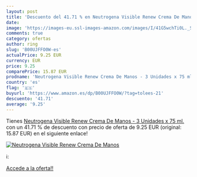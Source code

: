 ```yaml
---
layout: post
title: 'Descuento del 41.71 % en Neutrogena Visible Renew Crema De Manos '
date: 
image: 'https://images-eu.ssl-images-amazon.com/images/I/41G5wchTi0L._SL200_.jpg'
comments: true
category: ofertas
author: ring
slug: 'B00UJFFO0W-es'
actualPrice: 9.25 EUR
currency: EUR
price: 9.25
comparePrice: 15.87 EUR
prodname: 'Neutrogena Visible Renew Crema De Manos - 3 Unidades x 75 ml.'
country: 'es'
flag: '🇪🇸'
buyurl: 'https://www.amazon.es/dp/B00UJFFO0W/?tag=tolees-21'
descuento: '41.71'
average: '9.25'
---
```


Tienes [Neutrogena Visible Renew Crema De Manos - 3 Unidades x 75 ml.](https://www.amazon.es/dp/B00UJFFO0W/?tag=tolees-21) con un 41.71 % de descuento con precio de oferta de 9.25 EUR (original: 15.87 EUR) en el siguiente enlace!

[![Neutrogena Visible Renew Crema De Manos ](https://images-eu.ssl-images-amazon.com/images/I/41G5wchTi0L._SL200_.jpg)](https://www.amazon.es/dp/B00UJFFO0W/?tag=tolees-21)

ℹ️:


[Accede a la oferta!!](https://www.amazon.es/dp/B00UJFFO0W/?tag=tolees-21)
